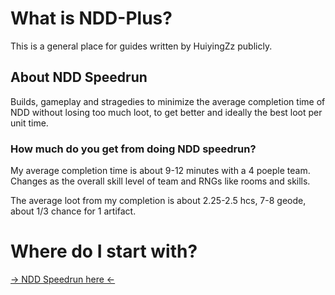 # What is NDD-Plus?
This is a general place for guides written by HuiyingZz publicly.

## About NDD Speedrun

Builds, gameplay and stragedies to minimize the average completion time of NDD without losing too much loot, to get better and ideally the best loot per unit time.

### How much do you get from doing NDD speedrun?

My average completion time is about 9-12 minutes with a 4 poeple team. Changes as the overall skill level of team and RNGs like rooms and skills.

The average loot from my completion is about 2.25-2.5 hcs, 7-8 geode, about 1/3 chance for 1 artifact.

# Where do I start with?

[-> NDD Speedrun here <-](https://github.com/HuiyingZz/NDDPlus/wiki/NDD-Speedrun)
